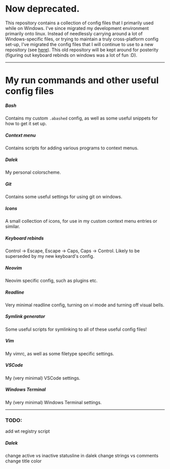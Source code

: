 # Now deprecated.

This repository contains a collection of config files that I primarily used while on Windows. I've since migrated my development environment primarily onto linux.
Instead of needlessly carrying around a lot of Windows-specific files, or trying to maintain a truly cross-platform config set-up, I've migrated the config files that I will continue to use to a new repository (see [here](https://github.com/tru0067/dotfiles)). This old repository will be kept around for posterity (figuring out keyboard rebinds on windows was a lot of fun :D).

---

# My run commands and other useful config files
##### Bash
Contains my custom `.abashed` config, as well as some useful snippets for how to get it set up.
##### Context menu
Contains scripts for adding various programs to context menus.
##### Dalek
My personal colorscheme.
##### Git
Contains some useful settings for using git on windows.
##### Icons
A small collection of icons, for use in my custom context menu entries or similar.
##### Keyboard rebinds
Control -> Escape, Escape -> Caps, Caps -> Control. Likely to be superseded by my new keyboard's config.
##### Neovim
Neovim specific config, such as plugins etc.
##### Readline
Very minimal readline config, turning on vi mode and turning off visual bells. 
##### Symlink generator
Some useful scripts for symlinking to all of these useful config files!
##### Vim
My vimrc, as well as some filetype specific settings.
##### VSCode
My (very minimal) VSCode settings.
##### Windows Terminal
My (very minimal) Windows Terminal settings.

---

### TODO:
add wt registry script
##### Dalek
change active vs inactive statusline in dalek
change strings vs comments
change title color


